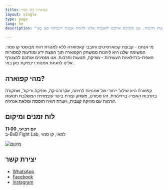 ```yaml
---
title: קפוארה בקו סמוי
layout: single
type: page
lang: he
description: "מי אנחנו - קבוצת קפוארסיטים וחובבי קאפוארה ללא למטרת רווח  מבוססי קו סמוי. המשימה שלנו היא ליהנות ממשחק הקפוארה תוך הפצת ידע ומודעות למסורות האפרו-ברזילאיות העשירות - מוזיקה, תנועות ותרבות. אנו מזמינים אותכם להצטרף אלינו לחגיגת אמנות דינמיקת כאן באי ."

---
```


מי אנחנו - קבוצת קפוארסיטים וחובבי קאפוארה ללא למטרת רווח  מבוססי קו סמוי. המשימה שלנו היא ליהנות ממשחק הקפוארה תוך הפצת ידע ומודעות למסורות האפרו-ברזילאיות העשירות - מוזיקה, תנועות ותרבות. אנו מזמינים אותכם להצטרף אלינו לחגיגת אמנות דינמיקת כאן באי .

## מהי קפוארה?
קפוארה היא שילוב ייחודי של אמנויות לחימה, אקרובטיקה, מוזיקה וריקוד, שמקורה בתרבות האפרו-ברזילאית. זהו ספורט, משחק וצורת ביטוי עוצמתית המשלבת תנועות זורמות עם מוזיקה קצבית, ויוצרת חוויה תוססת ומלאת אנרגיה.

## לוח זמנים ומיקום
**יום רביעי, 11:00**  
ב-BxB Fight Lab, למאי, קו סמוי

[![מיקום](/images/map-bxb.jpg)](https://maps.app.goo.gl/e8WMttX7tELWdksT7)
<!-- **רביעי, 10:00 בבוקר**  
בתצפית חואה תנון, קו סמוי

[![מיקום](/images/map.png)](https://maps.app.goo.gl/cRNyjDFFbD591e5z8) -->

## יצירת קשר
- [WhatsApp](https://wa.link/cmotjh)
- [Facebook](https://facebook.com/capoeirasamui)
- [Instagram](https://instagram.com/capoeirasamui)